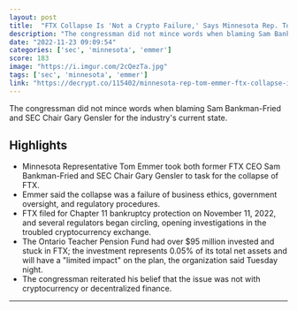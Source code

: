 ```yaml
---
layout: post
title:  "FTX Collapse Is 'Not a Crypto Failure,' Says Minnesota Rep. Tom Emmer — \"It's a failure of centralized finance and a failure of Sam Bankman-Fried.\""
description: "The congressman did not mince words when blaming Sam Bankman-Fried and SEC Chair Gary Gensler for the industry's current state."
date: "2022-11-23 09:09:54"
categories: ['sec', 'minnesota', 'emmer']
score: 183
image: "https://i.imgur.com/2cQezTa.jpg"
tags: ['sec', 'minnesota', 'emmer']
link: "https://decrypt.co/115402/minnesota-rep-tom-emmer-ftx-collapse-is-not-a-crypto-failure"
---
```


The congressman did not mince words when blaming Sam Bankman-Fried and SEC Chair Gary Gensler for the industry's current state.

## Highlights

- Minnesota Representative Tom Emmer took both former FTX CEO Sam Bankman-Fried and SEC Chair Gary Gensler to task for the collapse of FTX.
- Emmer said the collapse was a failure of business ethics, government oversight, and regulatory procedures.
- FTX filed for Chapter 11 bankruptcy protection on November 11, 2022, and several regulators began circling, opening investigations in the troubled cryptocurrency exchange.
- The Ontario Teacher Pension Fund had over $95 million invested and stuck in FTX; the investment represents 0.05% of its total net assets and will have a "limited impact" on the plan, the organization said Tuesday night.
- The congressman reiterated his belief that the issue was not with cryptocurrency or decentralized finance.

---
